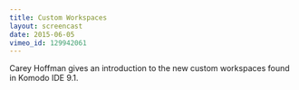 ```yaml
---
title: Custom Workspaces
layout: screencast
date: 2015-06-05
vimeo_id: 129942061
---
```


Carey Hoffman gives an introduction to the new custom workspaces found in Komodo IDE 9.1.